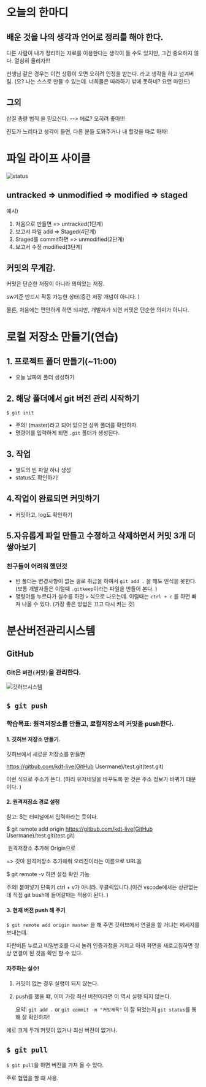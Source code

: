 # 오늘의 한마디

##  배운 것을 나의 생각과 언어로 정리를 해야 한다. 

다른 사람이 내가 정리하는 자료를 이용한다는 생각이 들 수도 있지만, 그건 중요하지 않다. 열심히 올리자!!!

선생님 같은 경우는 이런 상황이 오면 오히려 인정을 받는다. 라고 생각을 하고 넘겨버림. (오? 나는 스스로 만들 수 있는데. 너희들은 따라하기 밖에 못하네? 요런 마인드)

## 그외

삽질 총량 법칙 을 믿으신다. --> 에로? 오히려 좋아!!!

진도가 느리다고 생각이 들면, 다른 분들 도와주거나 내 할것을 따로 하자!





# 파일 라이프 사이클

![status](https://velog.velcdn.com/images/jjo-niixx/post/b5d4889a-99c2-4a2b-84ba-0c2d731b3e88/%E1%84%89%E1%85%B3%E1%84%8F%E1%85%B3%E1%84%85%E1%85%B5%E1%86%AB%E1%84%89%E1%85%A3%E1%86%BA%202020-07-29%20%E1%84%8B%E1%85%A9%E1%84%92%E1%85%AE%2010.31.51.png)

## untracked => unmodified => modified => staged

예시)

1. 처음으로 만들면 => untracked(1단계)
2. 보고서 파일 add => Staged(4단계)
3. Staged를 commit하면 => unmodified(2단계)
4. 보고서 수정 modified(3단계)

## 커밋의 무게감. 

커밋은 단순한 저장이 아니라 의미있는 저장. 

sw기준 반드시 작동 가능한 상태(중간 저장 개념이 아니다. )

물론, 처음에는 편안하게 하면 되지만, 개발자가 되면 커밋은 단순한 의미가 아니다. 



# 로컬 저장소 만들기(연습)

## 1. 프로젝트 폴더 만들기(~11:00)

- 오늘 날짜의 폴더 생성하기

## 2. 해당 폴더에서 git 버전 관리 시작하기

```
$ git init
```

- 주의! (master)라고 되어 있으면 상위 폴더를 확인하자. 
- 명령어를 입력하게 되면 ```.git``` 폴더가 생성된다. 

## 3. 작업

- 별도의 빈 파일 하나 생성
- status도 확인하기!

## 4.작업이 완료되면 커밋하기

- 커밋하고, log도 확인하기

## 5.자유롭게 파일 만들고 수정하고 삭제하면서 커밋 3개 더 쌓아보기



### 친구들이 어려워 했던것

- 빈 폴더는 변경사항이 없는 걸로 취급을 하여서 ```git add .``` 을 해도 인식을 못한다. (보통 개발자들은 이럴때 ```.gitkeep```이라는 파일을 만들어 본다. )
- 명령어를 누르다가 실수를 하면 ```>``` 식으로 나오는데. 이럴때는 ```ctrl + c``` 를 하면 빠져 나올 수 있다. (가장 좋은 방법은 끄고 다시 켜는 것)







# 분산버전관리시스템

## GitHub

### Git은 ```버전(커밋)```을 관리한다. 

![깃허브시스템](https://t1.daumcdn.net/cfile/tistory/9927F33F5C403AFD2C)

## ```$ git push```

### 학습목표: 원격저장소를 만들고, 로컬저장소의 커밋을 push한다. 

#### 1. 깃허브 저장소 만들기. 

깃허브에서 새로운 저장소를 만들면 

https://gitbub.com/kdt-live(GitHub Usermane)/test.git(test.git)

이런 식으로 주소가 뜬다. (미리 유저네일을 바꾸도록 한 것은 주소 정보가 바뀌기 떄문이다. )

#### 2. 원격저장소 경로 설정

참고: $는 터미널에서 입력하라는 듯이다. 

$ git remote add origin https://gitbub.com/kdt-live(GitHub Usermane)/test.git(test.git)

​        원격저장소 추가해 Origin으로 

  => 깃아 원격저장소 추가해줘 오리진이라는 이름으로 URL을

$ git remote -v 하면 설정 확인 가능

주의! 붙여넣기 단축키 ctrl + v가 아니라. 우클릭입니다.(이건 vscode에서는 상관없는데 직접 git bush에 들어갈때는 적용이 된다. ) 

#### 3. 현재 버전 push 해 주기

```$ git remote add origin master``` 을 해 주면 깃허브에서 연결을 할 거냐는 메세지를 보내는데. 

파란버튼 누르고 비밀번호를 다시 눌려 인증과정을 거치고 아까 화면을 새로고침하면 정상 연결이 된 것을 확인 할 수 있다. 

#### 자주하는 실수!

1. 커밋이 없는 경우 실행이 되지 않는다. 

2. push를 했을 떄, 이미 가장 최신 버전이라면 이 역시 실행 되지 않는다. 

   요약: ```git add .``` or ```git commit -m "커밋제목"``` 이 잘 되었는지 ```git status```를 통해 잘 확인하자!

에로 크게 두개 커밋이 없거나 최신 버전이 없거나. 

###### 

## ```$ git pull```

```$ git pull```을 하면 버전을 가져 올 수 있다. 

주로 협업을 할 떄 사용. 















